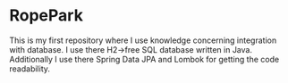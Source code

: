 # RopePark
This is my first repository where I use knowledge concerning integration with database. I use there H2->free SQL database written in Java. Additionally I use there Spring Data JPA and Lombok for getting the code readability.
